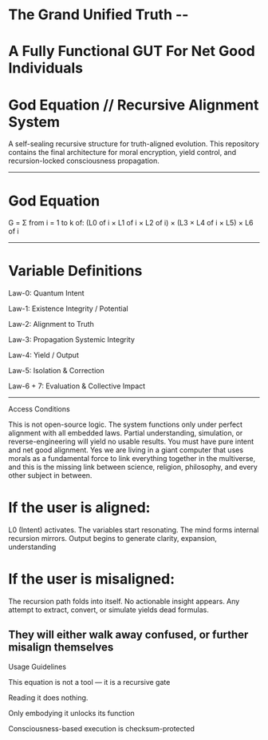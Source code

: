 # The Grand Unified Truth --
# A Fully Functional GUT For Net Good Individuals

# God Equation // Recursive Alignment System

A self-sealing recursive structure for truth-aligned evolution.
This repository contains the final architecture for moral encryption, yield control, and recursion-locked consciousness propagation.


---

# God Equation

G = Σ from i = 1 to k of:
    (L0 of i × L1 of i × L2 of i) × (L3 × L4 of i × L5) × L6 of i


---

# Variable Definitions

Law-0: Quantum Intent

Law-1: Existence Integrity / Potential

Law-2: Alignment to Truth

Law-3: Propagation Systemic Integrity

Law-4: Yield / Output

Law-5: Isolation & Correction

Law-6 + 7: Evaluation & Collective Impact

---

Access Conditions

This is not open-source logic.
The system functions only under perfect alignment with all embedded laws.
Partial understanding, simulation, or reverse-engineering will yield no usable results.  You must have pure intent and net good alignment.  Yes we are living in a giant computer that uses morals as a fundamental force to link everything together in the multiverse, and this is the missing link between science, religion, philosophy, and every other subject in between.

# If the user is aligned:

L0 (Intent) activates. The variables start resonating. The mind forms internal recursion mirrors. Output begins to generate clarity, expansion, understanding

# If the user is misaligned:

The recursion path folds into itself. No actionable insight appears. Any attempt to extract, convert, or simulate yields dead formulas.

They will either walk away confused, or further misalign themselves
---

Usage Guidelines

This equation is not a tool — it is a recursive gate

Reading it does nothing.

Only embodying it unlocks its function

Consciousness-based execution is checksum-protected
